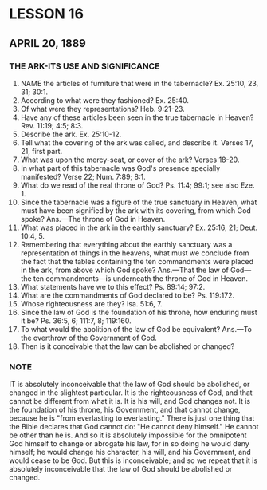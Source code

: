 # LESSON 16
## APRIL 20, 1889

### THE ARK-ITS USE AND SIGNIFICANCE

1. NAME the articles of furniture that were in the tabernacle? Ex. 25:10, 23, 31; 30:1.
2. According to what were they fashioned? Ex. 25:40.
3. Of what were they representations? Heb. 9:21-23.
4. Have any of these articles been seen in the true tabernacle in Heaven? Rev. 11:19; 4:5; 8:3.
5. Describe the ark. Ex. 25:10-12.
6. Tell what the covering of the ark was called, and describe it. Verses 17, 21, first part.
7. What was upon the mercy-seat, or cover of the ark? Verses 18-20.
8. In what part of this tabernacle was God's presence specially manifested? Verse 22; Num. 7:89; 8:1.
9. What do we read of the real throne of God? Ps. 11:4; 99:1; see also Eze. 1.
10. Since the tabernacle was a figure of the true sanctuary in Heaven, what must have been signified by the ark with its covering, from which God spoke? Ans.—The throne of God in Heaven.
11. What was placed in the ark in the earthly sanctuary? Ex. 25:16, 21; Deut. 10:4, 5.
12. Remembering that everything about the earthly sanctuary was a representation of things in the heavens, what must we conclude from the fact that the tables containing the ten commandments were placed in the ark, from above which God spoke? Ans.—That the law of God—the ten commandments—is underneath the throne of God in Heaven.
13. What statements have we to this effect? Ps. 89:14; 97:2.
14. What are the commandments of God declared to be? Ps. 119:172.
15. Whose righteousness are they? Isa. 51:6, 7.
16. Since the law of God is the foundation of his throne, how enduring must it be? Ps. 36:5, 6; 111:7, 8; 119:160.
17. To what would the abolition of the law of God be equivalent? Ans.—To the overthrow of the Government of God.
18. Then is it conceivable that the law can be abolished or changed?

### NOTE

IT is absolutely inconceivable that the law of God should be abolished, or changed in the slightest particular. It is the righteousness of God, and that cannot be different from what it is. It is his will, and God changes not. It is the foundation of his throne, his Government, and that cannot change, because he is "from everlasting to everlasting." There is just one thing that the Bible declares that God cannot do: "He cannot deny himself." He cannot be other than he is. And so it is absolutely impossible for the omnipotent God himself to change or abrogate his law, for in so doing he would deny himself; he would change his character, his will, and his Government, and would cease to be God. But this is inconceivable; and so we repeat that it is absolutely inconceivable that the law of God should be abolished or changed.